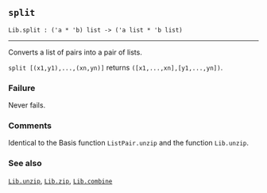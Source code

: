 ## `split`

``` hol4
Lib.split : ('a * 'b) list -> ('a list * 'b list)
```

------------------------------------------------------------------------

Converts a list of pairs into a pair of lists.

`split [(x1,y1),...,(xn,yn)]` returns `([x1,...,xn],[y1,...,yn])`.

### Failure

Never fails.

### Comments

Identical to the Basis function `ListPair.unzip` and the function
`Lib.unzip`.

### See also

[`Lib.unzip`](#Lib.unzip), [`Lib.zip`](#Lib.zip),
[`Lib.combine`](#Lib.combine)

